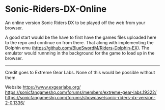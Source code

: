 # Sonic-Riders-DX-Online
An online version Sonic Riders DX to be played off the web from your browser.

A good start would be the have to first have the games files uploaded here to the repo and continue on from there. That along with implementing the Dolphin emu
(https://github.com/BlueSwordM/Riders-Dolphin-EX). The emulator would runnning in the background for the game to load up in the browser.

----------------
Credit goes to Extreme Gear Labs. None of this would be possible without them.

Website
https://www.exgearlabs.org/
https://sonicfangameshq.com/forums/members/extreme-gear-labs.19322/
https://sonicfangameshq.com/forums/showcase/sonic-riders-dx-version-2-0.1336/
